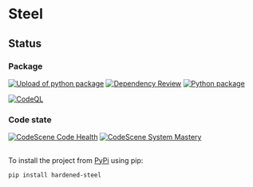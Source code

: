 # Steel
## Status
### Package
[![Upload of python package](https://github.com/IO-Jaegers/hardened-steel/actions/workflows/publish.yml/badge.svg)](https://github.com/IO-Jaegers/hardened-steel/actions/workflows/publish.yml)
[![Dependency Review](https://github.com/IO-Jaegers/hardened-steel/actions/workflows/dependencies.yml/badge.svg)](https://github.com/IO-Jaegers/hardened-steel/actions/workflows/dependencies.yml)
[![Python package](https://github.com/IO-Jaegers/hardened-steel/actions/workflows/package.yml/badge.svg)](https://github.com/IO-Jaegers/hardened-steel/actions/workflows/package.yml)

[![CodeQL](https://github.com/IO-Jaegers/hardened-steel/actions/workflows/github-code-scanning/codeql/badge.svg)](https://github.com/IO-Jaegers/hardened-steel/actions/workflows/github-code-scanning/codeql)

### Code state
[![CodeScene Code Health](https://codescene.io/projects/40877/status-badges/code-health)](https://codescene.io/projects/40877)
[![CodeScene System Mastery](https://codescene.io/projects/40877/status-badges/system-mastery)](https://codescene.io/projects/40877)


##
To install the project from [PyPi](https://pypi.org/) using pip:

    pip install hardened-steel

